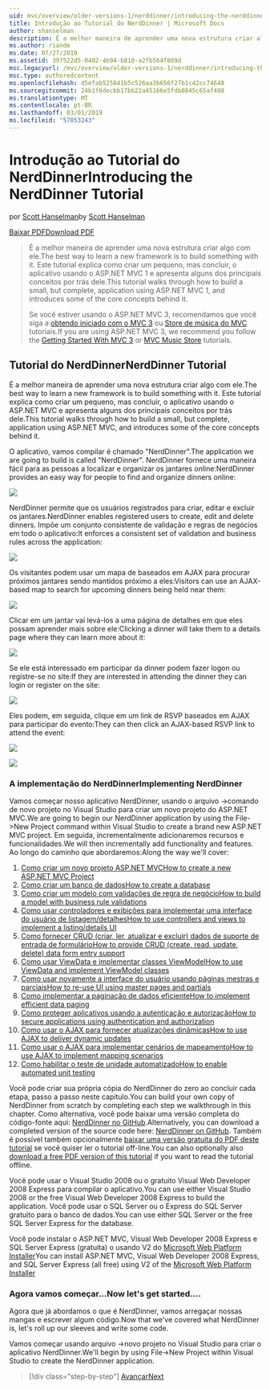 ```yaml
---
uid: mvc/overview/older-versions-1/nerddinner/introducing-the-nerddinner-tutorial
title: Introdução ao Tutorial do NerdDinner | Microsoft Docs
author: shanselman
description: É a melhor maneira de aprender uma nova estrutura criar algo com ele. Este tutorial explica como criar um aplicativo pequeno, mas completo usando ASP.NE...
ms.author: riande
ms.date: 07/27/2010
ms.assetid: 397522d5-0402-4b94-b810-a2fb564f869d
msc.legacyurl: /mvc/overview/older-versions-1/nerddinner/introducing-the-nerddinner-tutorial
msc.type: authoredcontent
ms.openlocfilehash: d5efab525841b5c526aa3b656f27b1c42cc74648
ms.sourcegitcommit: 24b1f6decbb17bb22a45166e5fdb0845c65af498
ms.translationtype: MT
ms.contentlocale: pt-BR
ms.lasthandoff: 03/01/2019
ms.locfileid: "57053243"
---
```

<a name="introducing-the-nerddinner-tutorial"></a><span data-ttu-id="dc42d-104">Introdução ao Tutorial do NerdDinner</span><span class="sxs-lookup"><span data-stu-id="dc42d-104">Introducing the NerdDinner Tutorial</span></span>
====================
<span data-ttu-id="dc42d-105">por [Scott Hanselman](https://github.com/shanselman)</span><span class="sxs-lookup"><span data-stu-id="dc42d-105">by [Scott Hanselman](https://github.com/shanselman)</span></span>

[<span data-ttu-id="dc42d-106">Baixar PDF</span><span class="sxs-lookup"><span data-stu-id="dc42d-106">Download PDF</span></span>](http://aspnetmvcbook.s3.amazonaws.com/aspnetmvc-nerdinner_v1.pdf)

> <span data-ttu-id="dc42d-107">É a melhor maneira de aprender uma nova estrutura criar algo com ele.</span><span class="sxs-lookup"><span data-stu-id="dc42d-107">The best way to learn a new framework is to build something with it.</span></span> <span data-ttu-id="dc42d-108">Este tutorial explica como criar um pequeno, mas concluir, o aplicativo usando o ASP.NET MVC 1 e apresenta alguns dos principais conceitos por trás dele.</span><span class="sxs-lookup"><span data-stu-id="dc42d-108">This tutorial walks through how to build a small, but complete, application using ASP.NET MVC 1, and introduces some of the core concepts behind it.</span></span>
> 
> <span data-ttu-id="dc42d-109">Se você estiver usando o ASP.NET MVC 3, recomendamos que você siga a [obtendo iniciado com o MVC 3](../../older-versions/getting-started-with-aspnet-mvc3/cs/intro-to-aspnet-mvc-3.md) ou [Store de música do MVC](../../older-versions/mvc-music-store/mvc-music-store-part-1.md) tutoriais.</span><span class="sxs-lookup"><span data-stu-id="dc42d-109">If you are using ASP.NET MVC 3, we recommend you follow the [Getting Started With MVC 3](../../older-versions/getting-started-with-aspnet-mvc3/cs/intro-to-aspnet-mvc-3.md) or [MVC Music Store](../../older-versions/mvc-music-store/mvc-music-store-part-1.md) tutorials.</span></span>


## <a name="nerddinner-tutorial"></a><span data-ttu-id="dc42d-110">Tutorial do NerdDinner</span><span class="sxs-lookup"><span data-stu-id="dc42d-110">NerdDinner Tutorial</span></span>

<span data-ttu-id="dc42d-111">É a melhor maneira de aprender uma nova estrutura criar algo com ele.</span><span class="sxs-lookup"><span data-stu-id="dc42d-111">The best way to learn a new framework is to build something with it.</span></span> <span data-ttu-id="dc42d-112">Este tutorial explica como criar um pequeno, mas concluir, o aplicativo usando o ASP.NET MVC e apresenta alguns dos principais conceitos por trás dele.</span><span class="sxs-lookup"><span data-stu-id="dc42d-112">This tutorial walks through how to build a small, but complete, application using ASP.NET MVC, and introduces some of the core concepts behind it.</span></span>

<span data-ttu-id="dc42d-113">O aplicativo, vamos compilar é chamado "NerdDinner".</span><span class="sxs-lookup"><span data-stu-id="dc42d-113">The application we are going to build is called "NerdDinner".</span></span> <span data-ttu-id="dc42d-114">NerdDinner fornece uma maneira fácil para as pessoas a localizar e organizar os jantares online:</span><span class="sxs-lookup"><span data-stu-id="dc42d-114">NerdDinner provides an easy way for people to find and organize dinners online:</span></span>

![](introducing-the-nerddinner-tutorial/_static/image1.png)

<span data-ttu-id="dc42d-115">NerdDinner permite que os usuários registrados para criar, editar e excluir os jantares.</span><span class="sxs-lookup"><span data-stu-id="dc42d-115">NerdDinner enables registered users to create, edit and delete dinners.</span></span> <span data-ttu-id="dc42d-116">Impõe um conjunto consistente de validação e regras de negócios em todo o aplicativo:</span><span class="sxs-lookup"><span data-stu-id="dc42d-116">It enforces a consistent set of validation and business rules across the application:</span></span>

![](introducing-the-nerddinner-tutorial/_static/image2.png)

<span data-ttu-id="dc42d-117">Os visitantes podem usar um mapa de baseados em AJAX para procurar próximos jantares sendo mantidos próximo a eles:</span><span class="sxs-lookup"><span data-stu-id="dc42d-117">Visitors can use an AJAX-based map to search for upcoming dinners being held near them:</span></span>

![](introducing-the-nerddinner-tutorial/_static/image3.png)

<span data-ttu-id="dc42d-118">Clicar em um jantar vai levá-los a uma página de detalhes em que eles possam aprender mais sobre ele:</span><span class="sxs-lookup"><span data-stu-id="dc42d-118">Clicking a dinner will take them to a details page where they can learn more about it:</span></span>

![](introducing-the-nerddinner-tutorial/_static/image4.png)

<span data-ttu-id="dc42d-119">Se ele está interessado em participar da dinner podem fazer logon ou registre-se no site:</span><span class="sxs-lookup"><span data-stu-id="dc42d-119">If they are interested in attending the dinner they can login or register on the site:</span></span>

![](introducing-the-nerddinner-tutorial/_static/image5.png)

<span data-ttu-id="dc42d-120">Eles podem, em seguida, clique em um link de RSVP baseados em AJAX para participar do evento:</span><span class="sxs-lookup"><span data-stu-id="dc42d-120">They can then click an AJAX-based RSVP link to attend the event:</span></span>

![](introducing-the-nerddinner-tutorial/_static/image6.png)

![](introducing-the-nerddinner-tutorial/_static/image7.png)

### <a name="implementing-nerddinner"></a><span data-ttu-id="dc42d-121">A implementação do NerdDinner</span><span class="sxs-lookup"><span data-stu-id="dc42d-121">Implementing NerdDinner</span></span>

<span data-ttu-id="dc42d-122">Vamos começar nosso aplicativo NerdDinner, usando o arquivo -&gt;comando de novo projeto no Visual Studio para criar um novo projeto do ASP.NET MVC.</span><span class="sxs-lookup"><span data-stu-id="dc42d-122">We are going to begin our NerdDinner application by using the File-&gt;New Project command within Visual Studio to create a brand new ASP.NET MVC project.</span></span> <span data-ttu-id="dc42d-123">Em seguida, incrementalmente adicionaremos recursos e funcionalidades.</span><span class="sxs-lookup"><span data-stu-id="dc42d-123">We will then incrementally add functionality and features.</span></span> <span data-ttu-id="dc42d-124">Ao longo do caminho que abordaremos:</span><span class="sxs-lookup"><span data-stu-id="dc42d-124">Along the way we'll cover:</span></span>

1. [<span data-ttu-id="dc42d-125">Como criar um novo projeto ASP.NET MVC</span><span class="sxs-lookup"><span data-stu-id="dc42d-125">How to create a new ASP.NET MVC Project</span></span>](# "criar um novo projeto ASP.NET MVC")
2. [<span data-ttu-id="dc42d-126">Como criar um banco de dados</span><span class="sxs-lookup"><span data-stu-id="dc42d-126">How to create a database</span></span>](# "criar um banco de dados")
3. [<span data-ttu-id="dc42d-127">Como criar um modelo com validações de regra de negócio</span><span class="sxs-lookup"><span data-stu-id="dc42d-127">How to build a model with business rule validations</span></span>](# "criar um modelo com validações de regra de negócios")
4. [<span data-ttu-id="dc42d-128">Como usar controladores e exibições para implementar uma interface do usuário de listagem/detalhes</span><span class="sxs-lookup"><span data-stu-id="dc42d-128">How to use controllers and views to implement a listing/details UI</span></span>](# "usar controladores e exibições para implementar uma interface do usuário de listagem/detalhes")
5. <span data-ttu-id="dc42d-129">[Como fornecer CRUD (criar, ler, atualizar e excluir) dados de suporte de entrada de formulário](# "fornecem CRUD (Create, Read, Update, Delete) entrada de formulário de dados de suporte")</span><span class="sxs-lookup"><span data-stu-id="dc42d-129">[How to provide CRUD (create, read, update, delete) data form entry support](# "Provide CRUD (Create, Read, Update, Delete) Data Form Entry Support")</span></span>
6. [<span data-ttu-id="dc42d-130">Como usar ViewData e implementar classes ViewModel</span><span class="sxs-lookup"><span data-stu-id="dc42d-130">How to use ViewData and implement ViewModel classes</span></span>](# "usar ViewData e implementar Classes de ViewModel")
7. [<span data-ttu-id="dc42d-131">Como usar novamente a interface do usuário usando páginas mestras e parciais</span><span class="sxs-lookup"><span data-stu-id="dc42d-131">How to re-use UI using master pages and partials</span></span>](# "reutilização da interface do usuário usando páginas mestras e parciais")
8. [<span data-ttu-id="dc42d-132">Como implementar a paginação de dados eficiente</span><span class="sxs-lookup"><span data-stu-id="dc42d-132">How to implement efficient data paging</span></span>](# "implementar eficiente dados de paginação")
9. [<span data-ttu-id="dc42d-133">Como proteger aplicativos usando a autenticação e autorização</span><span class="sxs-lookup"><span data-stu-id="dc42d-133">How to secure applications using authentication and authorization</span></span>](# "aplicativos usando autenticação e autorização seguras")
10. [<span data-ttu-id="dc42d-134">Como usar o AJAX para fornecer atualizações dinâmicas</span><span class="sxs-lookup"><span data-stu-id="dc42d-134">How to use AJAX to deliver dynamic updates</span></span>](# "usar AJAX para fornecer atualizações dinâmicas")
11. [<span data-ttu-id="dc42d-135">Como usar o AJAX para implementar cenários de mapeamento</span><span class="sxs-lookup"><span data-stu-id="dc42d-135">How to use AJAX to implement mapping scenarios</span></span>](# "usar AJAX para implementar cenários de mapeamento")
12. [<span data-ttu-id="dc42d-136">Como habilitar o teste de unidade automatizado</span><span class="sxs-lookup"><span data-stu-id="dc42d-136">How to enable automated unit testing</span></span>](# "habilitar testes de unidade automatizados")

<span data-ttu-id="dc42d-137">Você pode criar sua própria cópia do NerdDinner do zero ao concluir cada etapa, passo a passo neste capítulo.</span><span class="sxs-lookup"><span data-stu-id="dc42d-137">You can build your own copy of NerdDinner from scratch by completing each step we walkthrough in this chapter.</span></span> <span data-ttu-id="dc42d-138">Como alternativa, você pode baixar uma versão completa do código-fonte aqui: [NerdDinner no GitHub](https://github.com/AspNetMVPSamples/NerdDinner).</span><span class="sxs-lookup"><span data-stu-id="dc42d-138">Alternatively, you can download a completed version of the source code here: [NerdDinner on GitHub](https://github.com/AspNetMVPSamples/NerdDinner).</span></span> <span data-ttu-id="dc42d-139">Também é possível também opcionalmente [baixar uma versão gratuita do PDF deste tutorial](http://aspnetmvcbook.s3.amazonaws.com/aspnetmvc-nerdinner_v1.pdf) se você quiser ler o tutorial off-line.</span><span class="sxs-lookup"><span data-stu-id="dc42d-139">You can also optionally also [download a free PDF version of this tutorial](http://aspnetmvcbook.s3.amazonaws.com/aspnetmvc-nerdinner_v1.pdf) if you want to read the tutorial offline.</span></span>

<span data-ttu-id="dc42d-140">Você pode usar o Visual Studio 2008 ou o gratuito Visual Web Developer 2008 Express para compilar o aplicativo.</span><span class="sxs-lookup"><span data-stu-id="dc42d-140">You can use either Visual Studio 2008 or the free Visual Web Developer 2008 Express to build the application.</span></span> <span data-ttu-id="dc42d-141">Você pode usar o SQL Server ou o Express do SQL Server gratuito para o banco de dados.</span><span class="sxs-lookup"><span data-stu-id="dc42d-141">You can use either SQL Server or the free SQL Server Express for the database.</span></span>

<span data-ttu-id="dc42d-142">Você pode instalar o ASP.NET MVC, Visual Web Developer 2008 Express e SQL Server Express (gratuita) o usando V2 do [Microsoft Web Platform Installer](https://www.microsoft.com/web/downloads/platform.aspx)</span><span class="sxs-lookup"><span data-stu-id="dc42d-142">You can install ASP.NET MVC, Visual Web Developer 2008 Express, and SQL Server Express (all free) using V2 of the [Microsoft Web Platform Installer](https://www.microsoft.com/web/downloads/platform.aspx)</span></span>

### <a name="now-lets-get-started"></a><span data-ttu-id="dc42d-143">Agora vamos começar...</span><span class="sxs-lookup"><span data-stu-id="dc42d-143">Now let's get started....</span></span>

<span data-ttu-id="dc42d-144">Agora que já abordamos o que é NerdDinner, vamos arregaçar nossas mangas e escrever algum código.</span><span class="sxs-lookup"><span data-stu-id="dc42d-144">Now that we've covered what NerdDinner is, let's roll up our sleeves and write some code.</span></span>

<span data-ttu-id="dc42d-145">Vamos começar usando arquivo -&gt;novo projeto no Visual Studio para criar o aplicativo NerdDinner.</span><span class="sxs-lookup"><span data-stu-id="dc42d-145">We'll begin by using File-&gt;New Project within Visual Studio to create the NerdDinner application.</span></span>

> [!div class="step-by-step"]
> [<span data-ttu-id="dc42d-146">Avançar</span><span class="sxs-lookup"><span data-stu-id="dc42d-146">Next</span></span>](create-a-new-aspnet-mvc-project.md)
